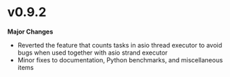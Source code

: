 # v0.9.2

**Major Changes**

- Reverted the feature that counts tasks in asio thread executor to avoid bugs when used together with asio strand executor
- Minor fixes to documentation, Python benchmarks, and miscellaneous items